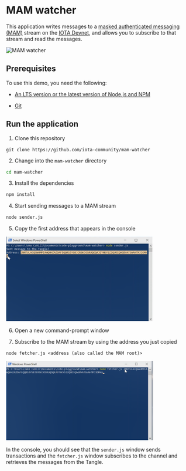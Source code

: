 # MAM watcher

This application writes messages to a [masked authenticated messaging (MAM)](https://blog.iota.org/introducing-masked-authenticated-messaging-e55c1822d50e) stream on the [IOTA Devnet](https://docs.iota.org/docs/getting-started/0.1/references/iota-networks#devnet), and allows you to subscribe to that stream and read the messages.

![MAM watcher](mam-watcher.gif)

## Prerequisites

To use this demo, you need the following:

* [An LTS version or the latest version of Node.js and NPM](https://nodejs.org/en/download/)

* [Git](https://git-scm.com/download/linux)

## Run the application

1. Clone this repository

  ```
  git clone https://github.com/iota-community/mam-watcher
  ```
2. Change into the `mam-watcher` directory

  ```bash
  cd mam-watcher
  ```
3. Install the dependencies

  ```bash
  npm install
  ```
4. Start sending messages to a MAM stream

  ```bash
  node sender.js
  ```
  
5. Copy the first address that appears in the console

  <img src="copy-mam-root.png" width="400">

6. Open a new command-prompt window

7. Subscribe to the MAM stream by using the address you just copied

  ```
  node fetcher.js <address (also called the MAM root)>
  ```
  
  <img src="paste-mam-root.png" width="400">

In the console, you should see that the `sender.js` window sends transactions and the `fetcher.js` window subscribes to the channel and retrieves the messages from the Tangle.
